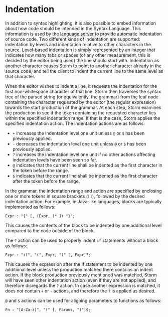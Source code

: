Indentation
===========

In addition to syntax highlighting, it is also possible to embed information about how code should
be intended in the Syntax Language. This information is used by the [language
server](md:../Storm/Language_Server) to provide automatic indentation of source code. Two different
kinds of indentation are supported: indentation by levels and indentation relative to other
characters in the source. Level-based indentation is simply represented by an integer that indicates
how many tabs or spaces (or any other measurement, this is decided by the editor being used) the
line should start with. Indentation as another character causes Storm to point to another character
already in the source code, and tell the client to indent the current line to the same level as that
character.

When the editor wishes to indent a line, it requests the indentation for the first non-whitespace
character of that line. Storm then traverses the syntax tree of the parsed string (or equivalently,
the grammar) from the leaf node containing the character requested by the editor (the regular
expression) towards the start production of the grammar. At each step, Storm examines the production
to see if the token containing the requested character lies within the specified indentation
range. If that is the case, Storm applies the specified indentation action. The indentation actions
are as follows:

- `+` increases the indentation level one unit unless `@` or `$` has been previously applied.
- `-` decreases the indentation level one unit unless `@` or `$` has been previously applied.
- `?` increases the indentation level one unit if no other actions affecting indentation levels
      have been seen so far.
- `@` indicates that the current line shall be indented as the first character in the token
      before the range.
- `$` indicates that the current line shall be indented as the first character after the token
      before the range.

In the grammar, the indentation range and action are specified by enclosing one or more tokens in
square brackets (`[]`), followed by the desired indentation action. For example, in Java-like
languages, blocks are typically implemented as follows:

```bnf
Expr : "{" [, (Expr, )* ]+ "}";
```

This causes the contents of the block to be indented by one additional level compared to the code
outside of the block.

The `?` action can be used to properly indent `if` statements without a block as follows:

```bnf
Expr : "if", "(", Expr, ")" [, Expr]?;
```

This causes the expression after the if statement to be indented by one additional level unless the
production matched there contains an indent action. If the block production previously mentioned was
matched, Storm will have seen other indentation action (even if they are not applied), and therefore
disregards the `?` action. In case another expression is matched, it does not contain `+` or `-`
actions, and therefore the `?` is applied as desired.

`@` and `$` actions can be used for aligning parameters to functions as follows:

```bnf
Fn : "[A-Za-z]", "(" [, Params, ")"]$;
```
